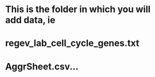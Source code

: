 # This is the folder in which you will add data, ie
# regev_lab_cell_cycle_genes.txt
# AggrSheet.csv...
